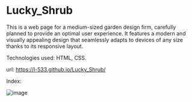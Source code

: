 # Lucky_Shrub

This is a web page for a medium-sized garden design firm, carefully planned to provide an optimal user experience. It features a modern and visually appealing design that seamlessly adapts to devices of any size thanks to its responsive layout.

Technologies used: HTML, CSS. <br/>

url: https://l-533.github.io/Lucky_Shrub/

Index:

![image](https://github.com/L-533/Lucky_Shrub/assets/98188267/8b285491-d6e4-455a-94c3-cbfce499d307)

